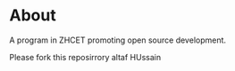 
# About

A program in ZHCET promoting open source development.

Please fork this reposirrory
altaf HUssain

